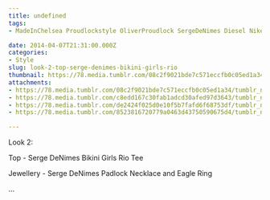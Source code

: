 ```yaml
---
title: undefined
tags:
- MadeInChelsea Proudlockstyle OliverProudlock SergeDeNimes Diesel NikeAirMax

date: 2014-04-07T21:31:00.000Z
categories:
- Style
slug: look-2-top-serge-denimes-bikini-girls-rio
thumbnail: https://78.media.tumblr.com/08c2f9021bde7c571eccfb0c05ed1a34/tumblr_n2a418boVe1rhrm24o1_1280.jpg
attachments:
- https://78.media.tumblr.com/08c2f9021bde7c571eccfb0c05ed1a34/tumblr_n2a418boVe1rhrm24o1_1280.jpg
- https://78.media.tumblr.com/c8edd167c30fab1adcd30afed97d3643/tumblr_n2a418boVe1rhrm24o2_1280.jpg
- https://78.media.tumblr.com/de2424f025d0e10f5b7fafd6f68753df/tumblr_n2a418boVe1rhrm24o4_1280.jpg
- https://78.media.tumblr.com/8523816720779a0463d43750590675d4/tumblr_n2a418boVe1rhrm24o3_1280.jpg

---
```


Look 2: 

  Top - Serge DeNimes Bikini Girls Rio Tee 

  Jewellery -  Serge DeNimes Padlock Necklace and Eagle Ring

 ...
